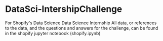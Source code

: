 # DataSci-IntershipChallenge
For Shopify's Data Science Data Science Internship
All data, or references to the data, and the questions and answers for the challenge, can be found in the shopify jupyter notebook (shopify.ipynb)
